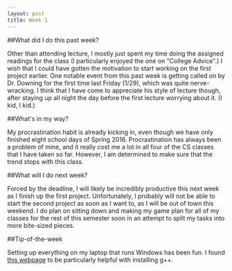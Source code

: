 ```yaml
---
layout: post
title: Week 1
---
```


##What did I do this past week?

Other than attending lecture, I mostly just spent my time doing the assigned readings for the class (I particularly enjoyed the one on "College Advice".) I wish that I could have gotten the motivation to start working on the first project earlier. One notable event from this past week is getting called on by Dr. Downing for the first time last Friday (1/29), which was quite nerve-wracking. I think that I have come to appreciate his style of lecture though, after staying up all night the day before the first lecture worrying about it. (I kid, I kid.)

##What's in my way?
 
My procrastination habit is already kicking in, even though we have only finished eight school days of Spring 2016. Procrastination has always been a problem of mine, and it really cost me a lot in all four of the CS classes that I have taken so far. However, I am determined to make sure that the trend stops with this class.

##What will I do next week?

Forced by the deadline, I will likely be incredibly productive this next week as I finish up the first project. Unfortunately, I probably will not be able to start the second project as soon as I want to, as I will be out of town this weekend. I do plan on sitting down and making my game plan for all of my classes for the rest of this semester soon in an attempt to split my tasks into more bite-sized pieces.

##Tip-of-the-week

Setting up everything on my laptop that runs Windows has been fun. I found [this webpage](http://www1.cmc.edu/pages/faculty/alee/g++/g++.html) to be particularly helpful with installing g++.
